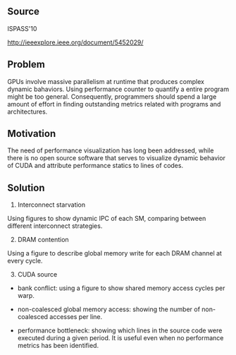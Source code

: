 ## Source

ISPASS'10

http://ieeexplore.ieee.org/document/5452029/

## Problem

GPUs involve massive parallelism at runtime that produces complex dynamic bahaviors. Using performance counter to quantify a entire program might be too general. Consequently, programmers should spend a large amount of effort in finding outstanding metrics related with programs and architectures. 

## Motivation

The need of performance visualization has long been addressed, while there is no open source software that serves to visualize dynamic behavior of CUDA and attribute performance statics to lines of codes.

## Solution

1. Interconnect starvation

Using figures to show dynamic IPC of each SM, comparing between different interconnect strategies.

2. DRAM contention

Using a figure to describe global memory write for each DRAM channel at every cycle.

3. CUDA source

- bank conflict: using a figure to show shared memory access cycles per warp.

- non-coalesced global memory access: showing the number of non-coalesced accesses per line.

- performance bottleneck: showing which lines in the source code were executed during a given period. It is useful even when no performance metrics has been identified.